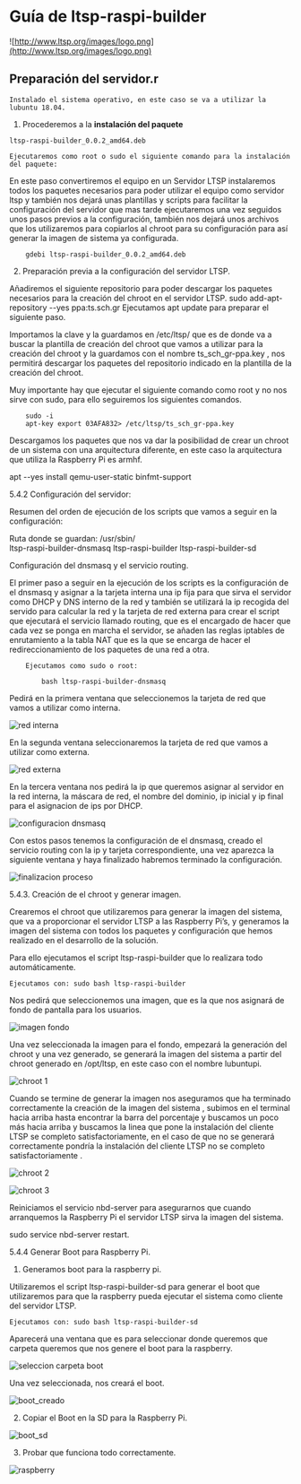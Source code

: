 # Guía de ltsp-raspi-builder

![http://www.ltsp.org/images/logo.png](http://www.ltsp.org/images/logo.png)

## Preparación del servidor.r

	Instalado el sistema operativo, en este caso se va a utilizar la lubuntu 18.04.

1. Procederemos a la **instalación del paquete** 
	
```
ltsp-raspi-builder_0.0.2_amd64.deb
```

	Ejecutaremos como root o sudo el siguiente comando para la instalación del paquete:
		
En este paso convertiremos el equipo en un Servidor LTSP instalaremos todos los paquetes necesarios para poder utilizar el equipo como servidor ltsp y también nos dejará unas plantillas y scripts para facilitar la configuración del servidor que mas tarde ejecutaremos una vez seguidos unos pasos previos a la configuración, también nos dejará unos archivos que los utilizaremos para copiarlos al chroot para su configuración para así generar la imagen de sistema ya configurada.

		gdebi ltsp-raspi-builder_0.0.2_amd64.deb

2. Preparación previa a la configuración del servidor LTSP.

Añadiremos el siguiente repositorio para poder descargar los paquetes necesarios para la creación del chroot en el servidor LTSP.
		sudo add-apt-repository --yes ppa:ts.sch.gr
		Ejecutamos apt update para preparar el siguiente paso.

Importamos la clave y la guardamos en /etc/ltsp/ que es de donde va a buscar la plantilla de creación del chroot que vamos a utilizar para la creación del chroot y la guardamos con el nombre ts_sch_gr-ppa.key , nos permitirá descargar los paquetes del repositorio indicado en la plantilla de la creación del chroot.

Muy importante hay que ejecutar el siguiente comando como root y no nos sirve con sudo, para ello seguiremos los siguientes comandos.

		sudo -i
		apt-key export 03AFA832> /etc/ltsp/ts_sch_gr-ppa.key

Descargamos los paquetes que nos va dar la posibilidad de crear un chroot de un sistema con una arquitectura diferente, en este caso la arquitectura que utiliza la Raspberry Pi es armhf. 


apt --yes install qemu-user-static binfmt-support


5.4.2 Configuración del servidor:


Resumen del orden de ejecución de los scripts que vamos a seguir en la configuración:
	
Ruta donde se guardan: /usr/sbin/		 
ltsp-raspi-builder-dnsmasq
ltsp-raspi-builder
ltsp-raspi-builder-sd

Configuración del dnsmasq y el servicio routing.

El primer paso a seguir en la ejecución de los scripts es la configuración de el dnsmasq y asignar a la tarjeta interna una ip fija para que sirva el servidor como DHCP y DNS interno de la red y también se utilizará la ip recogida del servido para calcular la red y la tarjeta de red externa para crear el script que ejecutará el servicio llamado routing, que es el encargado de hacer que cada vez se ponga en marcha el servidor, se añaden las reglas iptables de enrutamiento a la tabla NAT que es la que se encarga de hacer el redireccionamiento de los paquetes de una red a otra.


		Ejecutamos como sudo o root:

			bash ltsp-raspi-builder-dnsmasq

Pedirá en la primera ventana que seleccionemos la tarjeta de red que vamos a utilizar como interna.

![red interna](img/red_interna.png)

En la segunda ventana seleccionaremos la tarjeta de red que vamos a utilizar como externa.

![red externa](img/red_externa.png)

En la tercera ventana nos pedirá la ip que queremos asignar al servidor en la red interna, la máscara de red, el nombre del dominio, ip inicial y ip final para el asignacion de ips por DHCP.

![configuracion dnsmasq](img/config_dnsmasq.png)

Con estos pasos tenemos la configuración de el dnsmasq, creado el servicio routing con la ip y tarjeta correspondiente, una vez aparezca la siguiente ventana y haya finalizado habremos terminado la configuración.

![finalizacion proceso](img/finalizacion.png)


5.4.3. Creación de el chroot y generar imagen.

Crearemos el chroot que utilizaremos para generar la imagen del sistema, que va a proporcionar el servidor LTSP a las Raspberry Pi’s, y generamos la imagen del sistema con todos los paquetes y configuración que hemos realizado en el desarrollo de la solución.

Para ello ejecutamos el script ltsp-raspi-builder que lo realizara todo automáticamente.

	Ejecutamos con: sudo bash ltsp-raspi-builder

Nos pedirá que seleccionemos una imagen, que es la que nos asignará de fondo de pantalla para los usuarios.

![imagen fondo](img/seleccion_imagen.png)

Una vez seleccionada la imagen para el fondo, empezará la generación del chroot y una vez generado, se generará la imagen del sistema a partir del chroot generado en /opt/ltsp, en este caso con el nombre lubuntupi.

![chroot 1](img/crear_chroot_1.png) 

Cuando se termine de generar la imagen nos aseguramos que ha terminado correctamente la creación de la imagen del sistema , subimos en el terminal hacia arriba hasta encontrar la barra del porcentaje y buscamos un poco más hacia arriba y buscamos la linea que pone la instalación del cliente LTSP se completo satisfactoriamente, en el caso de que no se generará correctamente pondría la instalación del cliente LTSP no se completo satisfactoriamente .
 
![chroot 2](img/crear_chroot_2.png)


![chroot 3](img/crear_chroot_3.png)



Reiniciamos el servicio nbd-server para asegurarnos que cuando arranquemos la Raspberry Pi el servidor LTSP sirva la imagen del sistema.

sudo service nbd-server restart.

5.4.4 Generar Boot para Raspberry Pi.

1. Generamos  boot para la raspberry pi.

Utilizaremos el script ltsp-raspi-builder-sd para generar el boot que utilizaremos para que la raspberry pueda ejecutar el sistema como cliente del servidor LTSP.

	Ejecutamos con: sudo bash ltsp-raspi-builder-sd

Aparecerá una ventana que es para seleccionar donde queremos que carpeta queremos que nos genere el boot para la raspberry.

![seleccion carpeta boot](img/guardar_boot.png)

Una vez seleccionada, nos creará el boot.

![boot_creado](img/directorio_boot.png)

2. Copiar el Boot en la SD para la Raspberry Pi.

![boot_sd](img/boot_sd.png)

3. Probar que funciona todo correctamente.	

![raspberry](img/raspberry_funcionando.png)

